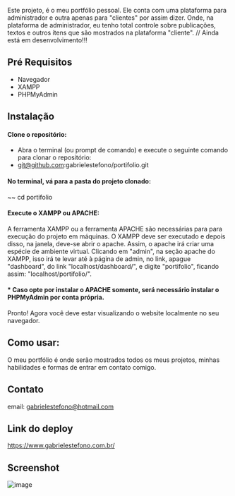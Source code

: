 Este projeto, é o meu portfólio pessoal. Ele conta com uma plataforma para administrador e outra apenas para "clientes" por assim dizer. Onde, na plataforma de administrador, eu tenho total controle sobre publicações, textos e outros ítens que são mostrados na plataforma "cliente".
// Ainda está em desenvolvimento!!!

## Pré Requisitos
* Navegador
* XAMPP
* PHPMyAdmin

## Instalação

#### Clone o repositório:
* Abra o terminal (ou prompt de comando) e execute o seguinte comando para clonar o repositório:
* git@github.com:gabrielestefono/portifolio.git
#### No terminal, vá para a pasta do projeto clonado:
~~ cd portifolio
#### Execute o XAMPP ou APACHE:
A ferramenta XAMPP ou a ferramenta APACHE são necessárias para para execução do projeto em máquinas. O XAMPP deve ser executado e depois disso, na janela, deve-se abrir o apache. Assim, o apache irá criar uma espécie de ambiente virtual. Clicando em "admin", na seção apache do XAMPP, isso irá te levar até à página de admin, no link, apague "dashboard", do link "localhost/dashboard/", e digite "portifolio", ficando assim: "localhost/portifolio/".
#### * Caso opte por instalar o APACHE somente, será necessário instalar o PHPMyAdmin por conta própria.

Pronto! Agora você deve estar visualizando o website localmente no seu navegador.

## Como usar:

O meu portfólio é onde serão mostrados todos os meus projetos, minhas habilidades e formas de entrar em contato comigo.

## Contato

email: gabrielestefono@hotmail.com

## Link do deploy
https://www.gabrielestefono.com.br/

## Screenshot
![image](https://user-images.githubusercontent.com/104292192/232839324-a2a2b3da-73e2-4117-aa16-7792f3a44b99.png)

